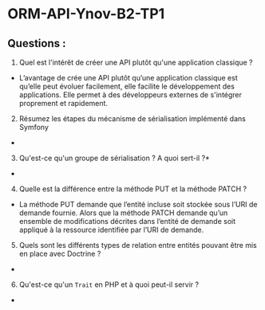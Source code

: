 # ORM-API-Ynov-B2-TP1

## Questions :

1. Quel est l'intérêt de créer une API plutôt qu'une application classique ?
* L’avantage de crée une API plutôt qu’une application classique est qu’elle peut évoluer facilement, elle facilite le développement des applications. Elle permet à des développeurs externes de s'intégrer proprement et rapidement.


2. Résumez les étapes du mécanisme de sérialisation implémenté dans Symfony
*


3. Qu'est-ce qu'un groupe de sérialisation ? A quoi sert-il ?*
*


4. Quelle est la différence entre la méthode PUT et la méthode PATCH ?
* La méthode PUT demande que l’entité incluse soit stockée sous l’URI de demande fournie. Alors que la méthode PATCH demande qu’un ensemble de modifications décrites dans l’entité de demande soit appliqué à la ressource identifiée par l’URI de demande.


5. Quels sont les différents types de relation entre entités pouvant être mis en place avec Doctrine ?
*


6. Qu'est-ce qu'un `Trait` en PHP et à quoi peut-il servir ?
*

